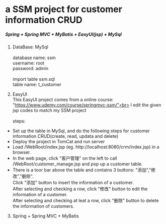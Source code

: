 # a SSM project for customer information CRUD
##### Spring + Spring MVC + MyBatis + EasyUI(jsp) + MySql

1. DataBase: MySql<br><br>
database name: ssm <br>
username: root <br>
password: admin <br><br>
import table ssm.sql<br>
table name: t_customer

2. EasyUI<br>
This EasyUI project comes from a online course: "https://www.udemy.com/course/springmvc-ssm/"<br>
I edit the given jsp codes to match my SSM project<br><br>
steps: 
* Set up the table in MySql, and do the following steps for customer information CRUD(create, read, updata and delete)<br>
* Deploy the project in TomCat and run server<br>
* Load /WebRoot/index.jsp (eg. http://localhost:8080/crm/index.jsp) in a browser.<br>
* In the web page, click "客户管理" on the left to call /WebRoot/customer_manage.jsp and pop up a customer table.<br>
* There is a toor bar above the table and contains 3 buttons: "添加","修改","删除".<br> 
Click "添加" button to insert the information of a customer.<br>
After selecting and checking a row, click "修改" button to edit the information of a customer.<br>
After selecting and checking at leat a row,  click "删除" button to delete the information of customers.
3. Spring + Spring MVC + MyBatis
